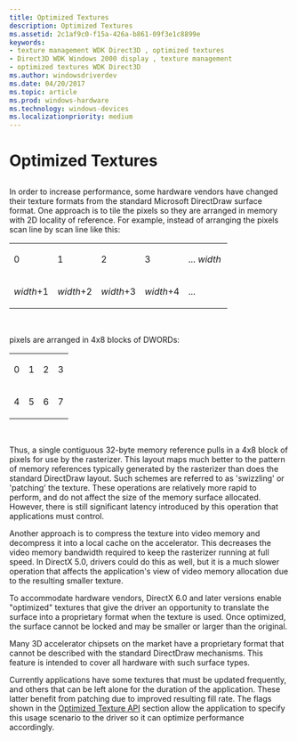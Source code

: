 ```yaml
---
title: Optimized Textures
description: Optimized Textures
ms.assetid: 2c1af9c0-f15a-426a-b861-09f3e1c8899e
keywords:
- texture management WDK Direct3D , optimized textures
- Direct3D WDK Windows 2000 display , texture management
- optimized textures WDK Direct3D
ms.author: windowsdriverdev
ms.date: 04/20/2017
ms.topic: article
ms.prod: windows-hardware
ms.technology: windows-devices
ms.localizationpriority: medium
---
```


# Optimized Textures


## <span id="ddk_optimized_textures_gg"></span><span id="DDK_OPTIMIZED_TEXTURES_GG"></span>


In order to increase performance, some hardware vendors have changed their texture formats from the standard Microsoft DirectDraw surface format. One approach is to tile the pixels so they are arranged in memory with 2D locality of reference. For example, instead of arranging the pixels scan line by scan line like this:

<table>
<colgroup>
<col width="20%" />
<col width="20%" />
<col width="20%" />
<col width="20%" />
<col width="20%" />
</colgroup>
<tbody>
<tr class="odd">
<td align="left"><p>0</p></td>
<td align="left"><p>1</p></td>
<td align="left"><p>2</p></td>
<td align="left"><p>3</p></td>
<td align="left"><p>... <em>width</em></p></td>
</tr>
<tr class="even">
<td align="left"><p><em>width</em>+1</p></td>
<td align="left"><p><em>width</em>+2</p></td>
<td align="left"><p><em>width</em>+3</p></td>
<td align="left"><p><em>width</em>+4</p></td>
<td align="left"><p>...</p></td>
</tr>
</tbody>
</table>

 

pixels are arranged in 4x8 blocks of DWORDs:

<table>
<colgroup>
<col width="25%" />
<col width="25%" />
<col width="25%" />
<col width="25%" />
</colgroup>
<tbody>
<tr class="odd">
<td align="left"><p>0</p></td>
<td align="left"><p>1</p></td>
<td align="left"><p>2</p></td>
<td align="left"><p>3</p></td>
</tr>
<tr class="even">
<td align="left"><p>4</p></td>
<td align="left"><p>5</p></td>
<td align="left"><p>6</p></td>
<td align="left"><p>7</p></td>
</tr>
</tbody>
</table>

 

Thus, a single contiguous 32-byte memory reference pulls in a 4x8 block of pixels for use by the rasterizer. This layout maps much better to the pattern of memory references typically generated by the rasterizer than does the standard DirectDraw layout. Such schemes are referred to as 'swizzling' or 'patching' the texture. These operations are relatively more rapid to perform, and do not affect the size of the memory surface allocated. However, there is still significant latency introduced by this operation that applications must control.

Another approach is to compress the texture into video memory and decompress it into a local cache on the accelerator. This decreases the video memory bandwidth required to keep the rasterizer running at full speed. In DirectX 5.0, drivers could do this as well, but it is a much slower operation that affects the application's view of video memory allocation due to the resulting smaller texture.

To accommodate hardware vendors, DirectX 6.0 and later versions enable "optimized" textures that give the driver an opportunity to translate the surface into a proprietary format when the texture is used. Once optimized, the surface cannot be locked and may be smaller or larger than the original.

Many 3D accelerator chipsets on the market have a proprietary format that cannot be described with the standard DirectDraw mechanisms. This feature is intended to cover all hardware with such surface types.

Currently applications have some textures that must be updated frequently, and others that can be left alone for the duration of the application. These latter benefit from patching due to improved resulting fill rate. The flags shown in the [Optimized Texture API](optimized-texture-api.md) section allow the application to specify this usage scenario to the driver so it can optimize performance accordingly.

 

 





